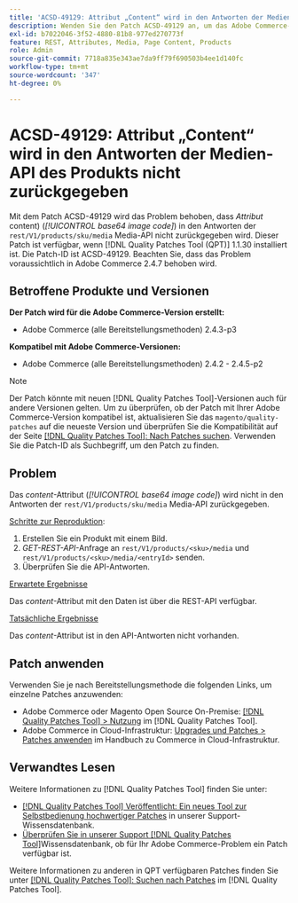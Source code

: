 ```yaml
---
title: 'ACSD-49129: Attribut „Content“ wird in den Antworten der Medien-API des Produkts nicht zurückgegeben'
description: Wenden Sie den Patch ACSD-49129 an, um das Adobe Commerce-Problem zu beheben, bei dem das Attribut *content* (*base64-Bildcode*) in den Media-API-Antworten des Produkts „rest/V1/products/sku/media“ nicht zurückgegeben wird.
exl-id: b7022046-3f52-4880-81b8-977ed270773f
feature: REST, Attributes, Media, Page Content, Products
role: Admin
source-git-commit: 7718a835e343ae7da9ff79f690503b4ee1d140fc
workflow-type: tm+mt
source-wordcount: '347'
ht-degree: 0%

---
```


# ACSD-49129: Attribut „Content“ wird in den Antworten der Medien-API des Produkts nicht zurückgegeben

Mit dem Patch ACSD-49129 wird das Problem behoben, dass *Attribut* content) (*[!UICONTROL base64 image code]*) in den Antworten der `rest/V1/products/sku/media` Media-API nicht zurückgegeben wird. Dieser Patch ist verfügbar, wenn [!DNL Quality Patches Tool (QPT)] 1.1.30 installiert ist. Die Patch-ID ist ACSD-49129. Beachten Sie, dass das Problem voraussichtlich in Adobe Commerce 2.4.7 behoben wird.

## Betroffene Produkte und Versionen

**Der Patch wird für die Adobe Commerce-Version erstellt:**

* Adobe Commerce (alle Bereitstellungsmethoden) 2.4.3-p3

**Kompatibel mit Adobe Commerce-Versionen:**

* Adobe Commerce (alle Bereitstellungsmethoden) 2.4.2 - 2.4.5-p2

>[!NOTE]
>
>Der Patch könnte mit neuen [!DNL Quality Patches Tool]-Versionen auch für andere Versionen gelten. Um zu überprüfen, ob der Patch mit Ihrer Adobe Commerce-Version kompatibel ist, aktualisieren Sie das `magento/quality-patches` auf die neueste Version und überprüfen Sie die Kompatibilität auf der Seite [[!DNL Quality Patches Tool]: Nach Patches suchen](https://experienceleague.adobe.com/tools/commerce-quality-patches/index.html). Verwenden Sie die Patch-ID als Suchbegriff, um den Patch zu finden.

## Problem

Das *content*-Attribut (*[!UICONTROL base64 image code]*) wird nicht in den Antworten der `rest/V1/products/sku/media` Media-API zurückgegeben.

<u>Schritte zur Reproduktion</u>:

1. Erstellen Sie ein Produkt mit einem Bild.
1. *GET-REST-API*-Anfrage an `rest/V1/products/<sku>/media` und `rest/V1/products/<sku>/media/<entryId>` senden.
1. Überprüfen Sie die API-Antworten.

<u>Erwartete Ergebnisse</u>

Das *content*-Attribut mit den Daten ist über die REST-API verfügbar.

<u>Tatsächliche Ergebnisse</u>

Das *content*-Attribut ist in den API-Antworten nicht vorhanden.

## Patch anwenden

Verwenden Sie je nach Bereitstellungsmethode die folgenden Links, um einzelne Patches anzuwenden:

* Adobe Commerce oder Magento Open Source On-Premise: [[!DNL Quality Patches Tool] > Nutzung](https://experienceleague.adobe.com/docs/commerce-operations/tools/quality-patches-tool/usage.html) im [!DNL Quality Patches Tool].
* Adobe Commerce in Cloud-Infrastruktur: [Upgrades und Patches > Patches anwenden](https://experienceleague.adobe.com/docs/commerce-cloud-service/user-guide/develop/upgrade/apply-patches.html) im Handbuch zu Commerce in Cloud-Infrastruktur.

## Verwandtes Lesen

Weitere Informationen zu [!DNL Quality Patches Tool] finden Sie unter:

* [[!DNL Quality Patches Tool] Veröffentlicht: Ein neues Tool zur Selbstbedienung hochwertiger Patches](/help/announcements/adobe-commerce-announcements/magento-quality-patches-released-new-tool-to-self-serve-quality-patches.md) in unserer Support-Wissensdatenbank.
* [Überprüfen Sie in unserer Support [!DNL Quality Patches Tool]](/help/support-tools/patches-available-in-qpt-tool/check-patch-for-magento-issue-with-magento-quality-patches.md)Wissensdatenbank, ob für Ihr Adobe Commerce-Problem ein Patch verfügbar ist.

Weitere Informationen zu anderen in QPT verfügbaren Patches finden Sie unter [[!DNL Quality Patches Tool]: Suchen nach Patches](https://experienceleague.adobe.com/tools/commerce-quality-patches/index.html) im [!DNL Quality Patches Tool].
